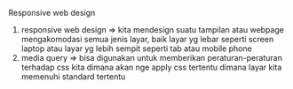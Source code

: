 Responsive web design

1. responsive web design => kita mendesign suatu tampilan atau webpage mengakomodasi semua jenis layar, baik layar yg lebar seperti screen laptop atau layar yg lebih sempit seperti tab atau mobile phone
2. media query => bisa digunakan untuk memberikan peraturan-peraturan terhadap css kita dimana akan nge apply css tertentu dimana layar kita memenuhi standard tertentu